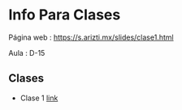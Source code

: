 Info Para Clases
================

Página web
: <https://s.arizti.mx/slides/clase1.html>

Aula
: D-15

Clases
------

- Clase 1 [link](2024-02-10-clase1/index.md)
